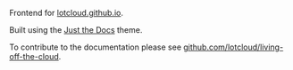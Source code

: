 Frontend for [lotcloud.github.io](lotcloud.github.io). 

Built using the [Just the Docs](https://github.com/just-the-docs/just-the-docs) theme. 

To contribute to the documentation please see [github.com/lotcloud/living-off-the-cloud](github.com/lotcloud/living-off-the-cloud).
